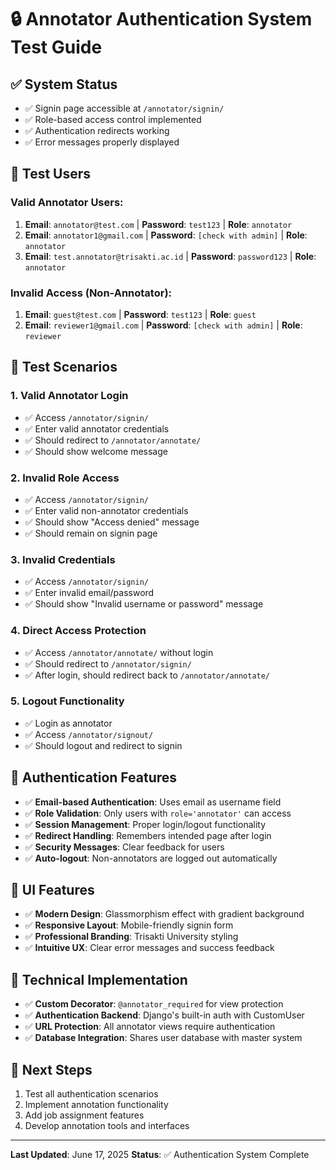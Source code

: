 # 🔒 Annotator Authentication System Test Guide

## ✅ **System Status**
- ✅ Signin page accessible at `/annotator/signin/`
- ✅ Role-based access control implemented
- ✅ Authentication redirects working
- ✅ Error messages properly displayed

## 🧪 **Test Users**

### Valid Annotator Users:
1. **Email**: `annotator@test.com` | **Password**: `test123` | **Role**: `annotator`
2. **Email**: `annotator1@gmail.com` | **Password**: `[check with admin]` | **Role**: `annotator`
3. **Email**: `test.annotator@trisakti.ac.id` | **Password**: `password123` | **Role**: `annotator`

### Invalid Access (Non-Annotator):
1. **Email**: `guest@test.com` | **Password**: `test123` | **Role**: `guest`
2. **Email**: `reviewer1@gmail.com` | **Password**: `[check with admin]` | **Role**: `reviewer`

## 🔄 **Test Scenarios**

### 1. Valid Annotator Login
- ✅ Access `/annotator/signin/`
- ✅ Enter valid annotator credentials
- ✅ Should redirect to `/annotator/annotate/`
- ✅ Should show welcome message

### 2. Invalid Role Access
- ✅ Access `/annotator/signin/`
- ✅ Enter valid non-annotator credentials
- ✅ Should show "Access denied" message
- ✅ Should remain on signin page

### 3. Invalid Credentials
- ✅ Access `/annotator/signin/`
- ✅ Enter invalid email/password
- ✅ Should show "Invalid username or password" message

### 4. Direct Access Protection
- ✅ Access `/annotator/annotate/` without login
- ✅ Should redirect to `/annotator/signin/`
- ✅ After login, should redirect back to `/annotator/annotate/`

### 5. Logout Functionality
- ✅ Login as annotator
- ✅ Access `/annotator/signout/`
- ✅ Should logout and redirect to signin

## 🌟 **Authentication Features**

- ✅ **Email-based Authentication**: Uses email as username field
- ✅ **Role Validation**: Only users with `role='annotator'` can access
- ✅ **Session Management**: Proper login/logout functionality
- ✅ **Redirect Handling**: Remembers intended page after login
- ✅ **Security Messages**: Clear feedback for users
- ✅ **Auto-logout**: Non-annotators are logged out automatically

## 🎨 **UI Features**

- ✅ **Modern Design**: Glassmorphism effect with gradient background
- ✅ **Responsive Layout**: Mobile-friendly signin form
- ✅ **Professional Branding**: Trisakti University styling
- ✅ **Intuitive UX**: Clear error messages and success feedback

## 🔧 **Technical Implementation**

- ✅ **Custom Decorator**: `@annotator_required` for view protection
- ✅ **Authentication Backend**: Django's built-in auth with CustomUser
- ✅ **URL Protection**: All annotator views require authentication
- ✅ **Database Integration**: Shares user database with master system

## 📝 **Next Steps**

1. Test all authentication scenarios
2. Implement annotation functionality
3. Add job assignment features
4. Develop annotation tools and interfaces

---
**Last Updated**: June 17, 2025
**Status**: ✅ Authentication System Complete
